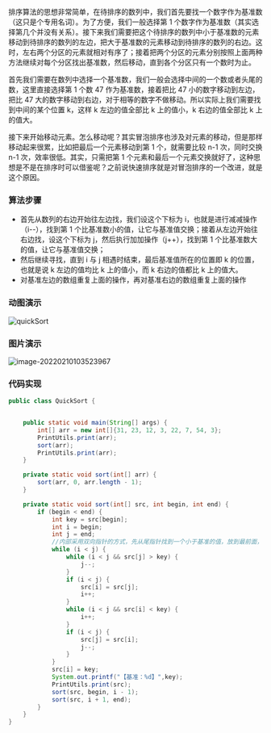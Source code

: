 排序算法的思想非常简单，在待排序的数列中，我们首先要找一个数字作为基准数（这只是个专用名词）。为了方便，我们一般选择第 1
个数字作为基准数（其实选择第几个并没有关系）。接下来我们需要把这个待排序的数列中小于基准数的元素移动到待排序的数列的左边，把大于基准数的元素移动到待排序的数列的右边。这时，左右两个分区的元素就相对有序了；接着把两个分区的元素分别按照上面两种方法继续对每个分区找出基准数，然后移动，直到各个分区只有一个数时为止。

首先我们需要在数列中选择一个基准数，我们一般会选择中间的一个数或者头尾的数，这里直接选择第 1 个数 47 作为基准数，接着把比 47 小的数字移动到左边，把比 47
大的数字移动到右边，对于相等的数字不做移动。所以实际上我们需要找到中间的某个位置 k，这样 k 左边的值全部比 k 上的值小，k 右边的值全部比 k 上的值大。

接下来开始移动元素。怎么移动呢？其实冒泡排序也涉及对元素的移动，但是那样移动起来很累，比如把最后一个元素移动到第 1 个，就需要比较 n-1 次，同时交换 n-1 次，效率很低。其实，只需把第 1
个元素和最后一个元素交换就好了，这种思想是不是在排序时可以借鉴呢？之前说快速排序就是对冒泡排序的一个改进，就是这个原因。

### 算法步骤

- 首先从数列的右边开始往左边找，我们设这个下标为 i，也就是进行减减操作（i--），找到第 1 个比基准数小的值，让它与基准值交换；接着从左边开始往右边找，设这个下标为 j，然后执行加加操作（j++），找到第 1
  个比基准数大的值，让它与基准值交换；
- 然后继续寻找，直到 i 与 j 相遇时结束，最后基准值所在的位置即 k 的位置，也就是说 k 左边的值均比 k 上的值小，而 k 右边的值都比 k 上的值大。
- 对基准左边的数组重复上面的操作，再对基准右边的数组重复上面的操作

### 动图演示

![quickSort](https://images-1258301517.cos.ap-nanjing.myqcloud.com/images/202202101033279.gif)

### 图片演示

![image-20220210103523967](https://images-1258301517.cos.ap-nanjing.myqcloud.com/images/202202101035000.png)

### 代码实现

```java
public class QuickSort {


    public static void main(String[] args) {
        int[] arr = new int[]{31, 23, 12, 3, 22, 7, 54, 3};
        PrintUtils.print(arr);
        sort(arr);
        PrintUtils.print(arr);
    }

    private static void sort(int[] arr) {
        sort(arr, 0, arr.length - 1);
    }

    private static void sort(int[] src, int begin, int end) {
        if (begin < end) {
            int key = src[begin];
            int i = begin;
            int j = end;
            //内部采用双向指针的方式，先从尾指针找到一个小于基准的值，放到最前面，然后从
            while (i < j) {
                while (i < j && src[j] > key) {
                    j--;
                }
                if (i < j) {
                    src[i] = src[j];
                    i++;
                }
                while (i < j && src[i] < key) {
                    i++;
                }
                if (i < j) {
                    src[j] = src[i];
                    j--;
                }
            }
            src[i] = key;
            System.out.printf("【基准：%d】",key);
            PrintUtils.print(src);
            sort(src, begin, i - 1);
            sort(src, i + 1, end);
        }
    }
}
```